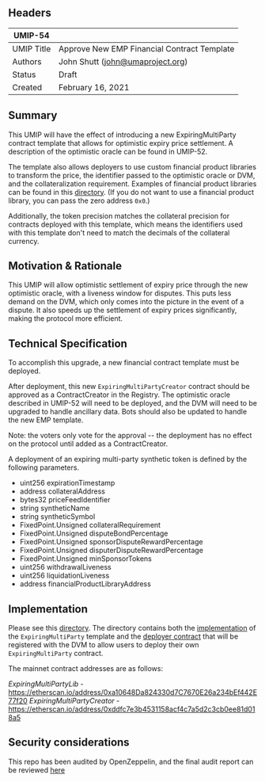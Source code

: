 ## Headers
| UMIP-54    |                                                                                                                                          |
|------------|------------------------------------------------------------------------------------------------------------------------------------------|
| UMIP Title | Approve New EMP Financial Contract Template              |
| Authors    | John Shutt (john@umaproject.org) |
| Status     | Draft                                                                                                                             |
| Created    | February 16, 2021                                                                                                                           |

## Summary
This UMIP will have the effect of introducing a new ExpiringMultiParty contract template that allows for optimistic expiry price settlement. A description of the optimistic oracle can be found in UMIP-52.

The template also allows deployers to use custom financial product libraries to transform the price, the identifier passed to the optimistic oracle or DVM, and the collateralization requirement. Examples of financial product libraries can be found in this [directory](https://github.com/UMAprotocol/protocol/tree/master/packages/core/contracts/financial-templates/common/financial-product-libraries). (If you do not want to use a financial product library, you can pass the zero address `0x0`.)

Additionally, the token precision matches the collateral precision for contracts deployed with this template, which means the identifiers used with this template don't need to match the decimals of the collateral currency.

## Motivation & Rationale

This UMIP will allow optimistic settlement of expiry price through the new optimistic oracle, with a liveness window for disputes. This puts less demand on the DVM, which only comes into the picture in the event of a dispute. It also speeds up the settlement of expiry prices significantly, making the protocol more efficient.

## Technical Specification
To accomplish this upgrade, a new financial contract template must be deployed.

After deployment, this new `ExpiringMultiPartyCreator` contract should be approved as a ContractCreator in the Registry. The optimistic oracle described in UMIP-52 will need to be deployed, and the DVM will need to be upgraded to handle ancillary data. Bots should also be updated to handle the new EMP template.

Note: the voters only vote for the approval -- the deployment has no effect on the protocol until added as a ContractCreator.

A deployment of an expiring multi-party synthetic token is defined by the following parameters.

- uint256 expirationTimestamp
- address collateralAddress
- bytes32 priceFeedIdentifier
- string syntheticName
- string syntheticSymbol
- FixedPoint.Unsigned collateralRequirement
- FixedPoint.Unsigned disputeBondPercentage
- FixedPoint.Unsigned sponsorDisputeRewardPercentage
- FixedPoint.Unsigned disputerDisputeRewardPercentage
- FixedPoint.Unsigned minSponsorTokens
- uint256 withdrawalLiveness
- uint256 liquidationLiveness
- address financialProductLibraryAddress

## Implementation

Please see this [directory](https://github.com/UMAprotocol/protocol/tree/master/packages/core/contracts/financial-templates/expiring-multiparty). The directory contains both the [implementation](https://github.com/UMAprotocol/protocol/blob/master/packages/core/contracts/financial-templates/expiring-multiparty/ExpiringMultiParty.sol) of the `ExpiringMultiParty` template and the [deployer contract](https://github.com/UMAprotocol/protocol/blob/master/packages/core/contracts/financial-templates/expiring-multiparty/ExpiringMultiPartyCreator.sol) that will be registered with the DVM to allow users to deploy their own `ExpiringMultiParty` contract.

The mainnet contract addresses are as follows:

*ExpiringMultiPartyLib* - https://etherscan.io/address/0xa10648Da824330d7C7670E26a234bEf442E77f20
*ExpiringMultiPartyCreator* - https://etherscan.io/address/0xddfc7e3b4531158acf4c7a5d2c3cb0ee81d018a5

## Security considerations

This repo has been audited by OpenZeppelin, and the final audit report can be reviewed [here](https://blog.openzeppelin.com/uma-audit-phase-4/)

